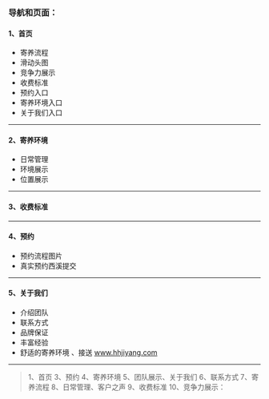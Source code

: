 ### 导航和页面：
#### 1、首页
* 寄养流程
* 滑动头图
* 竞争力展示
* 收费标准
* 预约入口
* 寄养环境入口
* 关于我们入口

***
 
#### 2、寄养环境
* 日常管理
* 环境展示
* 位置展示

***

#### 3、收费标准

***

#### 4、预约
* 预约流程图片
* 真实预约西溪提交

***

#### 5、关于我们
* 介绍团队
* 联系方式
* 品牌保证
* 丰富经验
* 舒适的寄养环境 、接送  www.hhjiyang.com

***

>1、首页
3、预约
4、寄养环境
5、团队展示、关于我们
6、联系方式
7、寄养流程
8、日常管理、客户之声
9、收费标准
10、竞争力展示：


